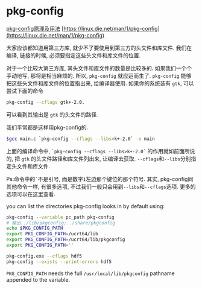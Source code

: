 # pkg-config

[pkg-config原理及用法](https://www.cnblogs.com/sddai/p/10266624.html)
[https://linux.die.net/man/1/pkg-config](https://linux.die.net/man/1/pkg-config)

 大家应该都知道用第三方库, 就少不了要使用到第三方的头文件和库文件.
我们在编译, 链接的时候, 必须要指定这些头文件和库文件的位置.

对于一个比较大第三方库, 其头文件和库文件的数量是比较多的.
如果我们一个个手动地写, 那将是相当麻烦的.
所以, `pkg-config` 就应运而生了.
`pkg-config` 能够把这些头文件和库文件的位置指出来, 给编译器使用.
如果你的系统装有 `gtk`, 可以尝试下面的命令

```bash
pkg-config --cflags gtk+-2.0.
```

可以看到其输出是 `gtk` 的头文件的路径.

我们平常都是这样用pkg-config的.

```bash
$gcc main.c `pkg−config --cflags --libs>k+-2.0` -o main
```

上面的编译命令中, `` `pkg−config --cflags --libs>k+-2.0` ``
的作用就如前面所说的, 把 `gtk` 的头文件路径和库文件列出来, 让编译去获取.
`--cflags`和`--libs`分别指定头文件和库文件.

Ps:命令中的`` ` ``不是引号, 而是数字`1`左边那个键位的那个符号.
其实, pkg-config同其他命令一样, 有很多选项, 不过我们一般只会用到`--libs`和`--cflags`选项.
更多的选项可以在这里查看.

you can list the directories pkg-config looks in by default using:

```bash
pkg-config --variable pc_path pkg-config
# 输出../lib/pkgconfig;../share/pkgconfig
echo $PKG_CONFIG_PATH
export PKG_CONFIG_PATH=/ucrt64/lib
export PKG_CONFIG_PATH=/ucrt64/lib/pkgconfig
export PKG_CONFIG_PATH=''

pkg-config.exe --cflags hdf5
pkg-config --exists --print-errors hdf5
```

`PKG_CONFIG_PATH` needs the full `/usr/local/lib/pkgconfig` pathname appended to the variable.
